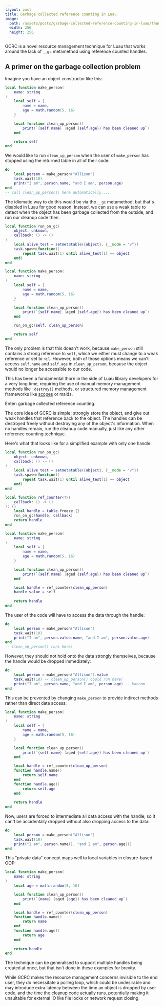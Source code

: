 ```yaml
---
layout: post
title: Garbage collected reference counting in Luau
image:
  path: /assets/posts/garbage-collected-reference-counting-in-luau/thumb.jpg
  width: 256
  height: 256
---
```

GCRC is a novel resource management technique for Luau that works around the lack of `__gc` metamethod using reference counted handles.

## A primer on the garbage collection problem

Imagine you have an object constructor like this:

```lua
local function make_person(
	name: string
)
	local self = {
		name = name,
		age = math.random(5, 16)
	}

	local function clean_up_person()
		print(`{self.name} (aged {self.age}) has been cleaned up`)
	end

	return self
end
```

We would like to run `clean_up_person` when the user of `make_person` has stopped using the returned table in all of their code.

```lua
do
	local person = make_person("Allison")
	task.wait(10)
	print("I am", person.name, "and I am", person.age)
end
-- call clean_up_person() here automatically....
```

The idiomatic way to do this would be via the `__gc` metamethod, but that's disabled in Luau for good reason. Instead, we can use a weak table to detect when the object has been garbage collected from the outside, and run our cleanup code then:

```lua
local function run_on_gc(
	object: unknown, 
	callback: () -> ()
)
	local alive_test = setmetatable({object}, {__mode = "v"})
	task.spawn(function()
		repeat task.wait(1) until alive_test[1] ~= object
	end)
end

local function make_person(
	name: string
)
	local self = {
		name = name,
		age = math.random(5, 16)
	}

	local function clean_up_person()
		print(`{self.name} (aged {self.age}) has been cleaned up`)
	end

	run_on_gc(self, clean_up_person)

	return self
end
```

The only problem is that this doesn't work, because `make_person` still contains a strong reference to `self`, which we either must change to a weak reference or set to `nil`. However, both of those options means we can't access `self.name` and `self.age` in `clean_up_person`, because the object would no longer be accessible to our code.

This has been a fundamental thorn in the side of Luau library developers for a very long time, requiring the use of manual memory management methods like `:destroy()` methods, or structured memory management frameworks like [scopes](https://fluff.blog/2023/08/30/the-next-ten-years-beyond-maids.html) or maids.

Enter: garbage collected reference counting.

The core idea of GCRC is simple; strongly store the object, and give out weak handles that reference back to the object. The handles can be destroyed freely without destroying any of the object's information. When no handles remain, run the cleanup code manually, just like any other reference counting technique.

Here's what that looks like for a simplified example with only one handle:

```lua
local function run_on_gc(
	object: unknown, 
	callback: () -> ()
)
	local alive_test = setmetatable({object}, {__mode = "v"})
	task.spawn(function()
		repeat task.wait(1) until alive_test[1] ~= object
	end)
end

local function ref_counter<T>(
	callback: () -> ()
): {}
	local handle = table.freeze {}
	run_on_gc(handle, callback)
	return handle
end

local function make_person(
	name: string
)
	local self = {
		name = name,
		age = math.random(5, 16)
	}

	local function clean_up_person()
		print(`{self.name} (aged {self.age}) has been cleaned up`)
	end

	local handle = ref_counter(clean_up_person)
	handle.value = self
	
	return handle
end
```

The user of the code will have to access the data through the handle:

```lua
do
	local person = make_person("Allison")
	task.wait(10)
	print("I am", person.value.name, "and I am", person.value.age)
end
-- clean_up_person() runs here!
```

However, they should not hold onto the data strongly themselves, because the handle would be dropped immediately:

```lua
do
	local person = make_person("Allison").value
	task.wait(10) -- clean_up_person() could run here!
	print("I am", person.name, "and I am", person.age) -- kaboom
end
```

This can be prevented by changing `make_person` to provide indirect methods rather than direct data access:

```lua
local function make_person(
	name: string
)
	local self = {
		name = name,
		age = math.random(5, 16)
	}

	local function clean_up_person()
		print(`{self.name} (aged {self.age}) has been cleaned up`)
	end

	local handle = ref_counter(clean_up_person)
	function handle.name()
		return self.name
	end
	function handle.age()
		return self.age
	end
	
	return handle
end
```

Now, users are forced to intermediate all data access with the handle, so it can't be accidentally dropped without also dropping access to the data:

```lua
do
	local person = make_person("Allison")
	task.wait(10)
	print("I am", person.name(), "and I am", person.age())
end
```

This "private data" concept maps well to local variables in closure-based OOP:

```lua
local function make_person(
	name: string
)
	local age = math.random(5, 16)

	local function clean_up_person()
		print(`{name} (aged {age}) has been cleaned up`)
	end

	local handle = ref_counter(clean_up_person)
	function handle.name()
		return name
	end
	function handle.age()
		return age
	end
	
	return handle
end
```

The technique can be generalised to support multiple handles being created at once, but that isn't done in these examples for brevity.

While GCRC makes the resource management concerns invisible to the end user, they do necessitate a polling loop, which could be undesirable and may introduce extra latency between the time an object is dropped by user code, and the time the cleanup code actually runs, potentially making it unsuitable for external IO like file locks or network request closing.